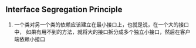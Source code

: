 ## Interface Segregation Principle
1. 一个类对另一个类的依赖应该建立在最小接口上，也就是说，在一个大的接口中，
如果有用不到的方法，就将大的接口拆分成多个独立小接口，然后在客户端依赖小接口